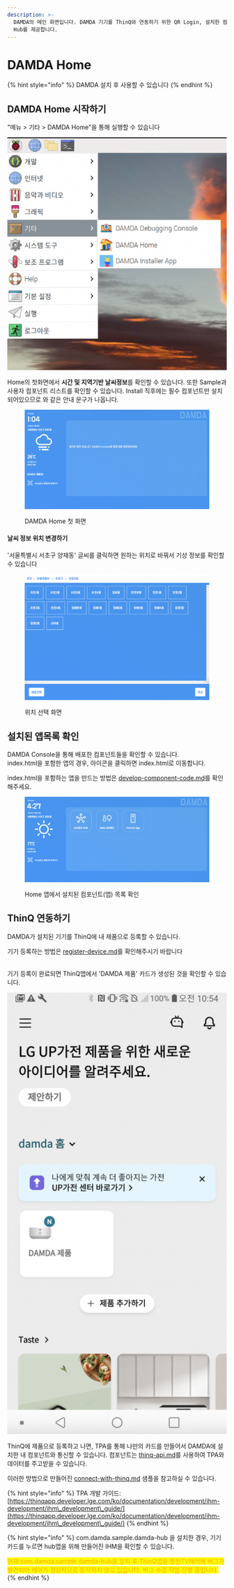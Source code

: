 ```yaml
---
description: >-
  DAMDA의 메인 화면입니다. DAMDA 기기를 ThinQ와 연동하기 위한 QR Login, 설치한 컴포넌트 목록, 그리고 DAMDA
  Hub를 제공합니다.
---
```


# DAMDA Home

{% hint style="info" %}
DAMDA 설치 후 사용할 수 있습니다
{% endhint %}

## DAMDA Home 시작하기

"메뉴 > 기타 > DAMDA Home"을 통해 실행할 수 있습니다

![](<../../../.gitbook/assets/image (16).png>)

Home의 첫화면에서 **시간 및 지역기반 날씨정보**를 확인할 수 있습니다. 또한  Sample과 사용자 컴포넌트 리스트를 확인할 수 있습니다. Install 직후에는 필수 컴포넌트만 설치되어있으므로 와 같은 안내 문구가 나옵니다.

<figure><img src="../../../.gitbook/assets/image (18) (1).png" alt=""><figcaption><p>DAMDA Home 첫 화면</p></figcaption></figure>

#### 날씨 정보 위치 변경하기&#x20;

'서울특별시 서초구 양재동' 글씨를 클릭하면 원하는 위치로 바꿔서 기상 정보를 확인할 수 있습니다

<figure><img src="../../../.gitbook/assets/image (2) (3).png" alt=""><figcaption><p>위치 선택 화면</p></figcaption></figure>

## 설치된 앱목록 확인

DAMDA Console을 통해 배포한 컴포넌트들을 확인할 수 있습니다.\
index.html을 포함한 앱의 경우, 아이콘을 클릭하면 index.html로 이동합니다.

&#x20;index.html을 포함하는 앱을 만드는 방법은 [develop-component-code.md](../../damda-cloud/manage-component/develop-component-code.md "mention")를 확인해주세요.&#x20;

<figure><img src="../../../.gitbook/assets/image (43).png" alt=""><figcaption><p>Home 앱에서 설치된 컴포넌트(앱) 목록 확인</p></figcaption></figure>

## ThinQ 연동하기

DAMDA가 설치된 기기를 ThinQ에 내 제품으로 등록할 수 있습니다.&#x20;

기기 등록하는 방법은 [register-device.md](register-device.md "mention")를 확인해주시기 바랍니다

\
기기 등록이 완료되면 ThinQ앱에서 'DAMDA 제품' 카드가 생성된 것을 확인할 수 있습니다.&#x20;

<img src="../../../.gitbook/assets/image (4) (6).png" alt="" data-size="original">



ThinQ에 제품으로 등록하고 나면, TPA를 통해 나만의 카드를 만들어서 DAMDA에 설치한 내 컴포넌트와 통신할 수 있습니다. 컴포넌트는 [thinq-api.md](../../../reference/api-reference/thinq-api.md "mention")를 사용하여 TPA와 데이터를 주고받을 수 있습니다.

이러한 방법으로 만들어진 [connect-with-thinq.md](../../../quick-start/connect-with-thinq.md "mention") 샘플을 참고하실 수 있습니다.

{% hint style="info" %}
TPA 개발 가이드: [https://thinqapp.developer.lge.com/ko/documentation/development/ihm-development/ihm\_development\_guide/](https://thinqapp.developer.lge.com/ko/documentation/development/ihm-development/ihm\_development\_guide/)
{% endhint %}

{% hint style="info" %}
com.damda.sample.damda-hub 을 설치한 경우, 기기 카드를 누르면 hub앱을 위해 만들어진 IHM을 확인할 수 있습니다.

<mark style="color:orange;">현재 com.damda.sample.damda-hub을 설치 후 ThinQ앱을 통한TV제어에 버그가 발견되어 제어가 정상적으로 동작하지 않고 있습니다. 버그 수정 작업 진행 중입니다.</mark>
{% endhint %}
